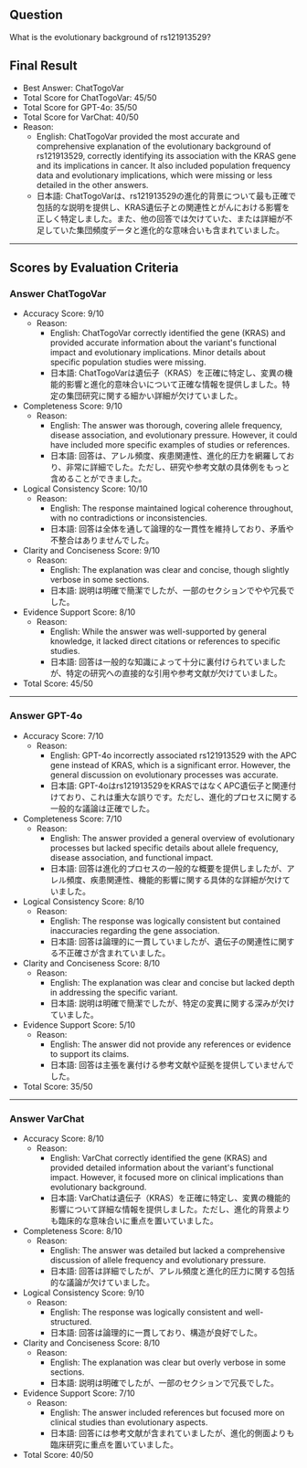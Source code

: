 ## Question

What is the evolutionary background of rs121913529?

## Final Result

- Best Answer: ChatTogoVar
- Total Score for ChatTogoVar: 45/50
- Total Score for GPT-4o: 35/50
- Total Score for VarChat: 40/50
- Reason:
  - English: ChatTogoVar provided the most accurate and comprehensive explanation of the evolutionary background of rs121913529, correctly identifying its association with the KRAS gene and its implications in cancer. It also included population frequency data and evolutionary implications, which were missing or less detailed in the other answers.
  - 日本語: ChatTogoVarは、rs121913529の進化的背景について最も正確で包括的な説明を提供し、KRAS遺伝子との関連性とがんにおける影響を正しく特定しました。また、他の回答では欠けていた、または詳細が不足していた集団頻度データと進化的な意味合いも含まれていました。

---

## Scores by Evaluation Criteria

### Answer ChatTogoVar
- Accuracy Score: 9/10
  - Reason: 
    - English: ChatTogoVar correctly identified the gene (KRAS) and provided accurate information about the variant's functional impact and evolutionary implications. Minor details about specific population studies were missing.
    - 日本語: ChatTogoVarは遺伝子（KRAS）を正確に特定し、変異の機能的影響と進化的意味合いについて正確な情報を提供しました。特定の集団研究に関する細かい詳細が欠けていました。
- Completeness Score: 9/10
  - Reason: 
    - English: The answer was thorough, covering allele frequency, disease association, and evolutionary pressure. However, it could have included more specific examples of studies or references.
    - 日本語: 回答は、アレル頻度、疾患関連性、進化的圧力を網羅しており、非常に詳細でした。ただし、研究や参考文献の具体例をもっと含めることができました。
- Logical Consistency Score: 10/10
  - Reason: 
    - English: The response maintained logical coherence throughout, with no contradictions or inconsistencies.
    - 日本語: 回答は全体を通して論理的な一貫性を維持しており、矛盾や不整合はありませんでした。
- Clarity and Conciseness Score: 9/10
  - Reason: 
    - English: The explanation was clear and concise, though slightly verbose in some sections.
    - 日本語: 説明は明確で簡潔でしたが、一部のセクションでやや冗長でした。
- Evidence Support Score: 8/10
  - Reason: 
    - English: While the answer was well-supported by general knowledge, it lacked direct citations or references to specific studies.
    - 日本語: 回答は一般的な知識によって十分に裏付けられていましたが、特定の研究への直接的な引用や参考文献が欠けていました。
- Total Score: 45/50

---

### Answer GPT-4o
- Accuracy Score: 7/10
  - Reason: 
    - English: GPT-4o incorrectly associated rs121913529 with the APC gene instead of KRAS, which is a significant error. However, the general discussion on evolutionary processes was accurate.
    - 日本語: GPT-4oはrs121913529をKRASではなくAPC遺伝子と関連付けており、これは重大な誤りです。ただし、進化的プロセスに関する一般的な議論は正確でした。
- Completeness Score: 7/10
  - Reason: 
    - English: The answer provided a general overview of evolutionary processes but lacked specific details about allele frequency, disease association, and functional impact.
    - 日本語: 回答は進化的プロセスの一般的な概要を提供しましたが、アレル頻度、疾患関連性、機能的影響に関する具体的な詳細が欠けていました。
- Logical Consistency Score: 8/10
  - Reason: 
    - English: The response was logically consistent but contained inaccuracies regarding the gene association.
    - 日本語: 回答は論理的に一貫していましたが、遺伝子の関連性に関する不正確さが含まれていました。
- Clarity and Conciseness Score: 8/10
  - Reason: 
    - English: The explanation was clear and concise but lacked depth in addressing the specific variant.
    - 日本語: 説明は明確で簡潔でしたが、特定の変異に関する深みが欠けていました。
- Evidence Support Score: 5/10
  - Reason: 
    - English: The answer did not provide any references or evidence to support its claims.
    - 日本語: 回答は主張を裏付ける参考文献や証拠を提供していませんでした。
- Total Score: 35/50

---

### Answer VarChat
- Accuracy Score: 8/10
  - Reason: 
    - English: VarChat correctly identified the gene (KRAS) and provided detailed information about the variant's functional impact. However, it focused more on clinical implications than evolutionary background.
    - 日本語: VarChatは遺伝子（KRAS）を正確に特定し、変異の機能的影響について詳細な情報を提供しました。ただし、進化的背景よりも臨床的な意味合いに重点を置いていました。
- Completeness Score: 8/10
  - Reason: 
    - English: The answer was detailed but lacked a comprehensive discussion of allele frequency and evolutionary pressure.
    - 日本語: 回答は詳細でしたが、アレル頻度と進化的圧力に関する包括的な議論が欠けていました。
- Logical Consistency Score: 9/10
  - Reason: 
    - English: The response was logically consistent and well-structured.
    - 日本語: 回答は論理的に一貫しており、構造が良好でした。
- Clarity and Conciseness Score: 8/10
  - Reason: 
    - English: The explanation was clear but overly verbose in some sections.
    - 日本語: 説明は明確でしたが、一部のセクションで冗長でした。
- Evidence Support Score: 7/10
  - Reason: 
    - English: The answer included references but focused more on clinical studies than evolutionary aspects.
    - 日本語: 回答には参考文献が含まれていましたが、進化的側面よりも臨床研究に重点を置いていました。
- Total Score: 40/50